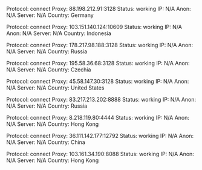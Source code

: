Protocol: connect
Proxy: 88.198.212.91:3128
Status: working
IP: N/A
Anon: N/A
Server: N/A
Country: Germany

Protocol: connect
Proxy: 103.151.140.124:10609
Status: working
IP: N/A
Anon: N/A
Server: N/A
Country: Indonesia

Protocol: connect
Proxy: 178.217.98.188:3128
Status: working
IP: N/A
Anon: N/A
Server: N/A
Country: Russia

Protocol: connect
Proxy: 195.58.36.68:3128
Status: working
IP: N/A
Anon: N/A
Server: N/A
Country: Czechia

Protocol: connect
Proxy: 45.58.147.30:3128
Status: working
IP: N/A
Anon: N/A
Server: N/A
Country: United States

Protocol: connect
Proxy: 83.217.213.202:8888
Status: working
IP: N/A
Anon: N/A
Server: N/A
Country: Russia

Protocol: connect
Proxy: 8.218.119.80:4444
Status: working
IP: N/A
Anon: N/A
Server: N/A
Country: Hong Kong

Protocol: connect
Proxy: 36.111.142.177:12792
Status: working
IP: N/A
Anon: N/A
Server: N/A
Country: China

Protocol: connect
Proxy: 103.161.34.190:8088
Status: working
IP: N/A
Anon: N/A
Server: N/A
Country: Hong Kong

